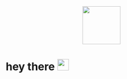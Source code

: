 <div id="header" align="center">
  <img src="https://media3.giphy.com/media/v1.Y2lkPTc5MGI3NjExODZscnU5Zm1nNW9kNHZjc2ZwYmdoMG40NzRsM3Rpb3JtNHFyc2plciZlcD12MV9pbnRlcm5hbF9naWZfYnlfaWQmY3Q9Zw/L1R1tvI9svkIWwpVYr/giphy.webp" width="100"/>
</div>
<h1>
  hey there
  <img src="https://media.giphy.com/media/hvRJCLFzcasrR4ia7z/giphy.gif" width="30px"/>
</h1>
